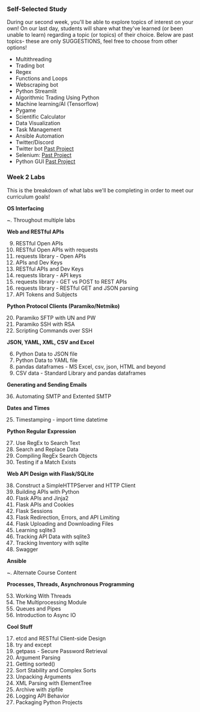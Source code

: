 ### Self-Selected Study

During our second week, you'll be able to explore topics of interest on your own! On our last day, students will share what they've learned (or been unable to learn) regarding a topic (or topics) of their choice. Below are past topics- these are only SUGGESTIONS, feel free to choose from other options!

- Multithreading
- Trading bot
- Regex
- Functions and Loops
- Webscraping bot
- Python Streamlit
- Algorithmic Trading Using Python
- Machine learning/AI (Tensorflow)
- Pygame
- Scientific Calculator
- Data Visualization
- Task Management
- Ansible Automation
- Twitter/Discord
- Twitter bot [Past Project](https://github.com/csfeeser/tweets-to-discord) 
- Selenium: [Past Project](https://github.com/csfeeser/8hrsPlease)
- Python GUI [Past Project](https://github.com/csfeeser/mycode-1/tree/main/PyMom)

### Week 2 Labs

This is the breakdown of what labs we'll be completing in order to meet our curriculum goals!

**OS Interfacing**

~. Throughout multiple labs

**Web and RESTful APIs**

9. RESTful Open APIs
10. RESTful Open APIs with requests
11. requests library - Open APIs
12. APIs and Dev Keys
13. RESTful APIs and Dev Keys
14. requests library - API keys
15. requests library - GET vs POST to REST APIs
16. requests library - RESTful GET and JSON parsing
26. API Tokens and Subjects

**Python Protocol Clients (Paramiko/Netmiko)**

20. Paramiko SFTP with UN and PW
21. Paramiko SSH with RSA
22. Scripting Commands over SSH

**JSON, YAML, XML, CSV and Excel**

6. Python Data to JSON file
7. Python Data to YAML file
24. pandas dataframes - MS Excel, csv, json, HTML and beyond
33. CSV data - Standard Library and pandas dataframes

**Generating and Sending Emails**

36. Automating SMTP and Extented SMTP

**Dates and Times**

25. Timestamping - import time datetime

**Python Regular Expression**

27. Use RegEx to Search Text
28. Search and Replace Data
29. Compiling RegEx Search Objects
30. Testing if a Match Exists

**Web API Design with Flask/SQLite**

38. Construct a SimpleHTTPServer and HTTP Client
39. Building APIs with Python
40. Flask APIs and Jinja2
41. Flask APIs and Cookies
42. Flask Sessions
43. Flask Redirection, Errors, and API Limiting
44. Flask Uploading and Downloading Files
45. Learning sqlite3
46. Tracking API Data with sqlite3
47. Tracking Inventory with sqlite
51. Swagger

**Ansible**

~. Alternate Course Content

**Processes, Threads, Asynchronous Programming**

53. Working With Threads
54. The Multiprocessing Module
55. Queues and Pipes
56. Introduction to Async IO

**Cool Stuff**

17. etcd and RESTful Client-side Design
18. try and except
19. getpass - Secure Password Retrieval
23. Argument Parsing
31. Getting sorted()
32. Sort Stability and Complex Sorts
34. Unpacking Arguments
35. XML Parsing with ElementTree
37. Archive with zipfile
49. Logging API Behavior
50. Packaging Python Projects
